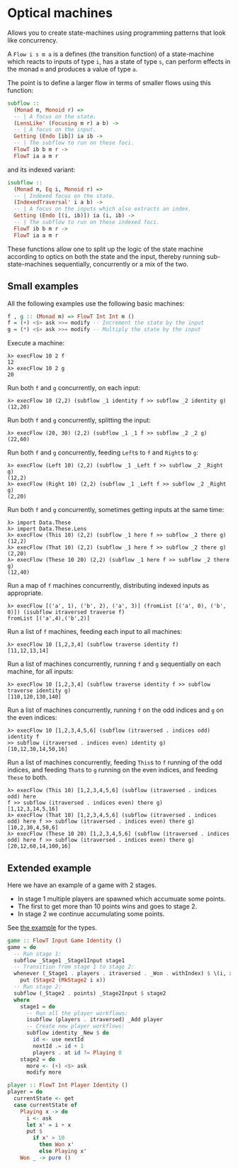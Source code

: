 # Optical machines

Allows you to create state-machines using programming patterns that look like
concurrency.

A `Flow i s m a` is a defines (the transition function) of a state-machine which
reacts to inputs of type `i`, has a state of type `s`, can perform effects in
the monad `m` and produces a value of type `a`.

The point is to define a larger flow in terms of smaller flows using this
function:

``` haskell
subflow ::
  (Monad m, Monoid r) =>
  -- | A focus on the state.
  (LensLike' (Focusing m r) a b) ->
  -- | A focus on the input.
  Getting (Endo [ib]) ia ib ->
  -- | The subflow to run on these foci.
  FlowT ib b m r ->
  FlowT ia a m r
```

and its indexed variant:

``` haskell
isubflow ::
  (Monad m, Eq i, Monoid r) =>
  -- | Indexed focus on the state.
  (IndexedTraversal' i a b) ->
  -- | A focus on the inputs which also extracts an index.
  Getting (Endo [(i, ib)]) ia (i, ib) ->
  -- | The subflow to run on these indexed foci.
  FlowT ib b m r ->
  FlowT ia a m r
```

These functions allow one to split up the logic of the state machine according
to optics on both the state and the input, thereby running sub-state-machines
sequentially, concurrently or a mix of the two.

## Small examples

All the following examples use the following basic machines:

``` haskell
f , g :: (Monad m) => FlowT Int Int m ()
f = (+) <$> ask >>= modify -- Increment the state by the input
g = (*) <$> ask >>= modify -- Multiply the state by the input
```

Execute a machine:

    λ> execFlow 10 2 f
    12
    λ> execFlow 10 2 g
    20

Run both `f` and `g` concurrently, on each input:

    λ> execFlow 10 (2,2) (subflow _1 identity f >> subflow _2 identity g)
    (12,20)

Run both `f` and `g` concurrently, splitting the input:

    λ> execFlow (20, 30) (2,2) (subflow _1 _1 f >> subflow _2 _2 g)
    (22,60)

Run both `f` and `g` concurrently, feeding `Left`s to `f` and `Right`s to `g`:

    λ> execFlow (Left 10) (2,2) (subflow _1 _Left f >> subflow _2 _Right g)
    (12,2)
    λ> execFlow (Right 10) (2,2) (subflow _1 _Left f >> subflow _2 _Right g)
    (2,20)

Run both `f` and `g` concurrently, sometimes getting inputs at the same time:

    λ> import Data.These
    λ> import Data.These.Lens
    λ> execFlow (This 10) (2,2) (subflow _1 here f >> subflow _2 there g)
    (12,2)
    λ> execFlow (That 10) (2,2) (subflow _1 here f >> subflow _2 there g)
    (2,20)
    λ> execFlow (These 10 20) (2,2) (subflow _1 here f >> subflow _2 there g)
    (12,40)

Run a map of `f` machines concurrently, distributing indexed inputs as
appropriate.

    λ> execFlow [('a', 1), ('b', 2), ('a', 3)] (fromList [('a', 0), ('b', 0)]) (isubflow itraversed traverse f)
    fromList [('a',4),('b',2)]

Run a list of `f` machines, feeding each input to all machines:

    λ> execFlow 10 [1,2,3,4] (subflow traverse identity f)
    [11,12,13,14]

Run a list of machines concurrently, running `f` and `g` sequentially on each
machine, for all inputs:

    λ> execFlow 10 [1,2,3,4] (subflow traverse identity f >> subflow traverse identity g)
    [110,120,130,140]

Run a list of machines concurrently, running `f` on the odd indices and `g` on
the even indices:

    λ> execFlow 10 [1,2,3,4,5,6] (subflow (itraversed . indices odd) identity f
    >> subflow (itraversed . indices even) identity g)
    [10,12,30,14,50,16]

Run a list of machines concurrently, feeding `This`s to `f` running of the odd
indices, and feeding `That`s to `g` running on the even indices, and feeding
`These` to both.

    λ> execFlow (This 10) [1,2,3,4,5,6] (subflow (itraversed . indices odd) here
    f >> subflow (itraversed . indices even) there g)
    [1,12,3,14,5,16]
    λ> execFlow (That 10) [1,2,3,4,5,6] (subflow (itraversed . indices odd) here f >> subflow (itraversed . indices even) there g)
    [10,2,30,4,50,6]
    λ> execFlow (These 10 20) [1,2,3,4,5,6] (subflow (itraversed . indices odd) here f >> subflow (itraversed . indices even) there g)
    [20,12,60,14,100,16]

## Extended example

Here we have an example of a game with 2 stages.
- In stage 1 multiple players are spawned which accumuate some points.
- The first to get more than 10 points wins and goes to stage 2.
- In stage 2 we continue accumulating some points.

See [the
example](https://github.com/jameshaydon/optical-machines/blob/master/src/Example.hs)
for the types.

``` haskell
game :: FlowT Input Game Identity ()
game = do
  -- Run stage 1:
  subflow _Stage1 _Stage1Input stage1
  -- Transition from stage 1 to stage 2:
  whenever (_Stage1 . players . itraversed . _Won . withIndex) $ \(i, x) ->
    put (Stage2 (MkStage2 i x))
  -- Run stage 2:
  subflow (_Stage2 . points) _Stage2Input $ stage2
  where
    stage1 = do
      -- Run all the player workflows:
      isubflow (players . itraversed) _Add player
      -- Create new player workflows:
      subflow identity _New $ do
        id <- use nextId
        nextId .= id + 1
        players . at id ?= Playing 0
    stage2 = do
      more <- (+) <$> ask
      modify more

player :: FlowT Int Player Identity ()
player = do
  currentState <- get
  case currentState of
    Playing x -> do
      i <- ask
      let x' = i + x
      put $
        if x' > 10
          then Won x'
          else Playing x'
    Won _ -> pure ()
```
